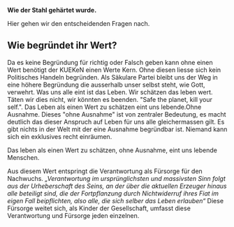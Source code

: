 **Wie der Stahl gehärtet wurde.**

Hier gehen wir den entscheidenden Fragen nach.

Wie begründet ihr Wert?
-----------------------

Da es keine Begründung für richtig oder Falsch geben kann ohne einen
Wert benötigt der KUEKeN einen Werte Kern. Ohne diesen liesse sich kein
Politisches Handeln begründen. Als Säkulare Partei bleibt uns der Weg in
eine höhere Begründung die ausserhalb unser selbst steht, wie Gott,
verwehrt. Was uns alle eint ist das Leben. Wir schätzen das leben wert.
Täten wir dies nicht, wir könnten es beenden. "Safe the planet, kill
your self.". Das Leben als einen Wert zu schätzen eint uns lebende.Ohne
Ausnahme. Dieses "ohne Ausnahme" ist von zentraler Bedeutung, es macht
deutlich das dieser Anspruch auf Leben für uns alle gleichermassen gilt.
Es gibt nichts in der Welt mit der eine Ausnahme begründbar ist. Niemand
kann sich ein exklusives recht einräumen.

Das leben als einen Wert zu schätzen, ohne Ausnahme, eint uns lebende
Menschen.

Aus diesem Wert entspringt die Verantwortung als Fürsorge für den
Nachwuchs. *„Verantwortung im ursprünglichsten und massivsten Sinn folgt
aus der Urheberschaft des Seins, an der über die aktuellen Erzeuger
hinaus alle beteiligt sind, die der Fortpflanzung durch Nichtwiderruf
ihres Fiat im eigen Fall beipflichten, also alle, die sich selber das
Leben erlauben“* Diese Fürsorge weitet sich, als Kinder der
Gesellschaft, umfasst diese Verantwortung und Fürsorge jeden einzelnen.
